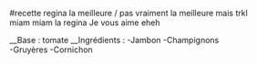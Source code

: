#recette regina la meilleure / pas vraiment la meilleure mais trkl  
miam miam la regina Je vous aime eheh 

__Base : tomate
__Ingrédients :
-Jambon 
-Champignons   
-Gruyères
-Cornichon


